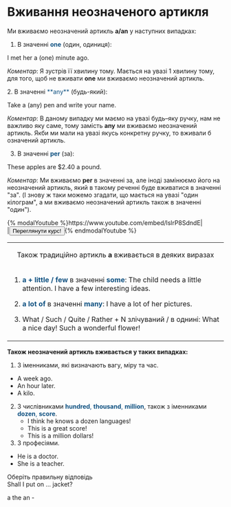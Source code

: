 # Вживання неозначеного артикля

Ми вживаємо неозначений артикль **а/an** у наступних випадках:
1. В значеннi <font color="#0F5181">**one**</font> (один, одиниця):
<p></p>
<p>I met her a (one) minute ago.</p>
<p><i>Коментар</i>: Я зустрiв її хвилину тому. Мається на увазi 1 хвилину тому, для того, щоб не вживати <b>one</b> ми вживаємо неозначений артикль.</p>
2. В значеннi <font color="#0F5181">**any**</font> (будь-який):
<p></p>
<p>Take a (any) pen and write your name.</p>
<p><i>Коментар</i>: В даному випадку ми маємо на увазi будь–яку ручку, нам не важливо яку саме, тому замiсть <b>any</b> ми вживаємо неозначений артикль. Якби ми мали на увазi якусь конкретну ручку, то вживали б означений артикль.</p>

3. В значеннi <font color="#0F5181">**per**</font> (за):
<p></p>
<p>These apples are $2.40 a pound.</p>
<p><i>Коментар</i>: Ми вживаємо <b>per</b> в значеннi за, але iнодi замiнюємо його на неозначений артикль, який в такому реченнi буде вживатися в значеннi "за". (I знову ж таки можемо згадати, що мається на увазi "один кiлограм", а ми вживаємо неозначений артикль також в значеннi "один").</p>

<div>
{% modalYoutube %}https://www.youtube.com/embed/lslrP8SdndE|
<div class="popup" style="background-image: url('https://cdn.rawgit.com/chudaol/ed-era-book-english/master/picsforvid/neoz_art.png');">
  <div id="youtube-logo">
  </div>
</div>
|<a href="https://study.ed-era.com/courses/EdEra/E101/e101/about"><button class="but">Переглянути курс!</button></a>{% endmodalYoutube %}
</div>

<table>
<tr>
<td><p align="center">Також традицiйно артикль <b>а</b> вживається в деяких виразах</p></td>
</tr>
<tr>
<td>
<ol>
<li><p><font color="#0F5181"><b>a + little / few</b></font> в значеннi <font color="#0F5181"><b>some</b></font>:
The child needs a little attention.
I have a few interesting ideas.</p></li>
<li><p><font color="#0F5181"><b>a lot of</b></font> в значеннi <font color="#0F5181"><b>many</b></font>: I have a lot of her pictures.</p></li>
<li>What / Such / Quite / Rather + N злiчуваний / в однинi: What a nice day! Such a wonderful flower!</li>
</ol>
</td>
</tr>
</table>

**Також неозначений артикль вживається у таких випадках:**
1. З iменниками, якi визначають вагу, мiру та час.
 * A week ago.
 * An hour later.
 * A kilo.
2. З числiвниками <font color="#0F5181">**hundred**, **thousand**, **million**</font>, також з iменниками <font color="#0F5181">**dozen**, **score**</font>.
    * I think he knows a dozen languages!
    * This is a great score!
    * This is a million dollars!
3. З професiями.
 * He is a doctor.
 * She is a teacher.


<quiz name="Запитання" correctLabel="correct" incorrectLabel="incorrect" checkLabel="check">
    <question text="">
        <p>Оберіть правильну відповідь<br>Shall I put on ... jacket?</p>
        <answer correct>a</answer>
        <answer>the</answer>
        <answer>an</answer>
        <answer>-</answer>
    </question>
</quiz>